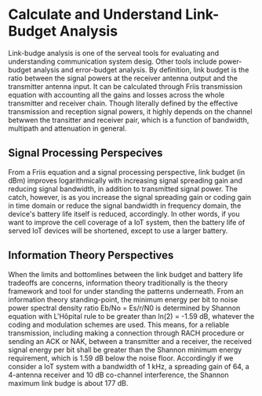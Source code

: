 # Calculate and Understand Link-Budget Analysis

Link-budge analysis is one of the serveal tools for evaluating and understanding communication system desig. Other tools include power-budget analysis and error-budget analysis.  By definition, link budget is the ratio between the signal powers at the receiver antenna output and the transmitter antenna input. It can be calculated through Friis transmission equation with accounting all the gains and losses across the whole transmitter and receiver chain. Though literally defined by the effective transmission and reception signal powers, it highly depends on the channel betwwen the transitter and receiver pair, which is a function of bandwidth, multipath and attenuation in general.

## Signal Processing Perspecives
From a Friis equation and a signal processing perspective, link budget (in dBm) improves logarithmically with increasing signal spreading gain and reducing signal bandwidth, in addition to transmitted signal power. The catch, however, is as you increase the signal spreading gain or coding gain in time domain or reduce the signal bandwidth in frequency domain, the device's battery life itself is reduced, accordingly.  In other words, if you want to improve the cell coverage of a IoT system,  then the battery life of served IoT devices will be shortened, except to use a larger battery.


## Information Theory Perspectives
When the limits and bottomlines between the link budget and battery life tradeoffs are concerns, information theory traditionally is the theory framework and tool for under standing the patterns underneath. From an information theory standing-point, the minimum energy per bit to noise power spectral density ratio Eb/No = Es/r/N0 is determined by Shannon equation with L'Hôpital rule to be greater than ln(2) = -1.59 dB, whatever the coding and modulation schemes are used.  This means, for a reliable transmission, including making a connection through RACH procedure or sending an ACK or NAK, between a transmitter and a receiver, the received signal energy per bit shall be greater than the Shannon minimum energy requirement, which is 1.59 dB below the noise floor. Accordingly if we consider a IoT system with a bandwidth of 1 kHz, a spreading gain of 64, a 4-antenna receiver and 10 dB co-channel interference, the Shannon maximum link budge is about 177 dB.
